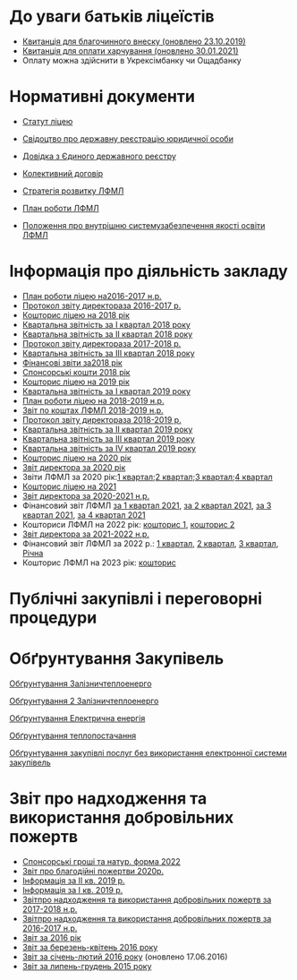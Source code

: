 # До уваги батьків ліцеїстів

- [Квитанція для благочинного внеску (оновлено 23.10.2019)](/files/info/public-info/квитація-благочинного-внеску-лфмл.xls)
- [Квитанція для оплати харчування (оновлено 30.01.2021)](/files/info/public-info/квитанція-29012021.xlsx)
- Оплату можна здійснити в Укрексімбанку чи Ощадбанку

# Нормативні документи

- [Статут ліцею](/files/info/public-info/статут_ліцей.pdf)

- [Свідоцтво про державну реєстрацію юридичної особи](/files/info/public-info/свідоцтво.pdf)
- [Довідка з Єдиного державного реєстру](/files/info/public-info/довідка.pdf)
- [Колективний договір](/files/info/public-info/колективний-договір-профспілка.pdf)
- [Стратегія розвитку ЛФМЛ](/files/info/public-info/стратегія-розвитку-лфмл.pdf)
- [План роботи ЛФМЛ](/files/info/public-info/план-роботи-лфмл-22-23.pdf)
- [Положення про внутрішню системузабезпечення якості освіти ЛФМЛ](/files/info/public-info/положення-про-всяо.pdf)

# Інформація про діяльність закладу

- [План роботи ліцею на2016-2017 н.р.](/files/info/public-info/звіт-16-17-план-17-18.pdf)
- [Протокол звіту директораза 2016-2017 р.](/files/info/public-info/звіт-директора-2017.pdf)
- [Кошторис ліцею на 2018 рік](/files/info/public-info/кошторис.pdf)
- [Квартальна звітність за І квартал 2018 року](/files/info/public-info/квартальна-звітність-за-і-квартал-2018-року.rar)
- [Квартальна звітність за ІІ квартал 2018 року](/files/info/public-info/квартальна-звітність-за-іі-квартал-2018-року.rar)
- [Протокол звіту директораза 2017-2018 р.](/files/info/public-info/звіт-директора-2018.pdf)
- [Квартальна звітність за ІІІ квартал 2018 року](/files/info/public-info/звіт-за-ііі-кв-2018.rar)
- [Фінансові звіти за2018 рік](/files/info/public-info/звіти-про-фінанси-2018.rar)
- [Спонсорські кошти 2018 рік](/files/info/public-info/спонсорські-кошти-грош-та-натурформа-2018-р.xlsx)
- [Кошторис ліцею на 2019 рік](/files/info/public-info/кошторис2019.pdf)
- [Квартальна звітність за І квартал 2019 року](/files/info/public-info/звітність-за-і-кв-2019.rar)
- [План роботи ліцею на 2018-2019 н.р.](/files/info/public-info/план-роботи-18-19.pdf)
- [Звіт по коштах ЛФМЛ 2018-2019 н.р.](/files/info/public-info/звіт-по-коштах-лфмл-2018-2019р-2.xlsx)
- [Протокол звіту директораза 2018-2019 р.](/files/info/public-info/протокол-звіту-директора-2018-2019.pdf)
- [Квартальна звітність за ІІ квартал 2019 року](/files/info/public-info/2-квартал.rar)
- [Квартальна звітність за ІІІ квартал 2019 року](/files/info/public-info/3-квартал.rar)
- [Квартальна звітність за ІV квартал 2019 року](/files/info/public-info/4-квартал.rar)
- [Кошторис ліцею на 2020 рік](/files/info/public-info/кошторис-2020.pdf)
- [Звіт директора за 2020 рік](/files/info/public-info/звіт-директора_2020.pptx)
- Звіти ЛФМЛ за 2020 рік:[1 квартал](/files/info/public-info/1-квартал-2020.zip);[2 квартал](/files/info/public-info/2-квартал-2020.zip);[3 квартал](/files/info/public-info/3-квартал-2020.zip);[4 квартал](/files/info/public-info/4-квартал-2020.zip)
- [Кошторис ліцею на 2021](/files/info/public-info/кошториси-2021.pdf)
- [Звіт директора за 2020-2021 н.р.](/files/info/public-info/звіт-директора_2021.pps)
- Фінансовий звіт ЛФМЛ [за 1 квартал 2021](/files/info/public-info/2021-1-квартал.7z), [за 2 квартал 2021](/files/info/public-info/2021-2-квартал.7z), [за 3 квартал 2021](/files/info/public-info/звіти-за-ііі-кв-2021.zip), [за 4 квартал 2021](/files/info/public-info/zvity42021_.zip)
- Кошториси ЛФМЛ на 2022 рік: [кошторис 1](/files/info/public-info/кошторис-1.pdf), [кошторис 2](/files/info/public-info/кошторис-2.pdf)
- [Звіт директора за 2021-2022 н.р.](/files/info/public-info/звіт-директора_2022.pptx)
- Фінансовий звіт ЛФМЛ за 2022 р.: [1 квартал](/files/info/public-info/zvit1kv2022.zip), [2 квартал](/files/info/public-info/zvit2kv2022.zip), [3 квартал](/files/info/public-info/звіти-за-3-кв-2022.zip), [Річна](/files/info/public-info/річні-звіти-2022.zip)
- Кошторис ЛФМЛ на 2023 рік: [кошторис](/files/info/public-info/кошторис.pdf)

# Публічні закупівлі і переговорні процедури

# Обґрунтування Закупівель

[Обґрунтування Залізничтеплоенерго](/files/info/public-info/обгрунтування-залізничтеплоенерго.pdf)

[Обґрунтування 2 Залізничтеплоенерго](/files/info/public-info/обгрунтування-залізничтеплоенерго-2022.pdf)

[Обґрунтування Електрична енергія](/files/info/public-info/обгрунтування-електрична-енергія-2022.pdf)

[Обґрунтування теплопостачання](/files/info/public-info/обґрунтування-з-теплопостачання-710.docx)

[Обґрунтування закупівлі послуг без використання електронної системи закупівель](/files/info/public-info/обгрунтування-закупівлі-послуг-без-використання-електронної-системи-закупівель.docx)


# Звіт про надходження та використання добровільних пожертв

- [Спонсорські гроші та натур. форма 2022](/files/info/public-info/лфмл-спонсорські-кошти-грош-та-натурформа-2022-р.xlsx)
- [Звіт про благодійні пожертви 2020р.](/files/info/public-info/звіт-про-надходження-та-використання-добровільних-пожертв-2021.xlsx)
- [Інформація за ІІ кв. 2019 р.](/files/info/public-info/звітність-за-іі-квартал-2019-р.zip)
- [Інформація за І кв. 2019 р.](/files/info/public-info/інформація-кошти-i-кв-2018.xlsx)
- [Звітпро надходження та використання добровільних пожертв за 2017-2018 н.р.](/files/info/public-info/17-18.pdf)
- [Звітпро надходження та використання добровільних пожертв за 2016-2017 н.р.](/files/info/public-info/16-17.pdf)
- [Звіт за 2016 рік](/files/info/public-info/fin_zvit-2016.pdf)
- [Звіт за березень-квітень 2016 року](/info/public-info/звіт-за-березень-квітень-2016-року/)
- [](/files/info/public-info/звіт-лфмл-січень-лютий-2016.xlsx)[Звіт за січень-лютий 2016 року](/info/public-info/звіт-за-січень-лютий-2016-року/) (оновлено 17.06.2016)
- [](/files/info/public-info/звіт-лфмл-липень-грудень-2015.xlsx)[Звіт за липень-грудень 2015 року](/info/public-info/звіт-за-липень-грудень-2015-року/)

 

 
